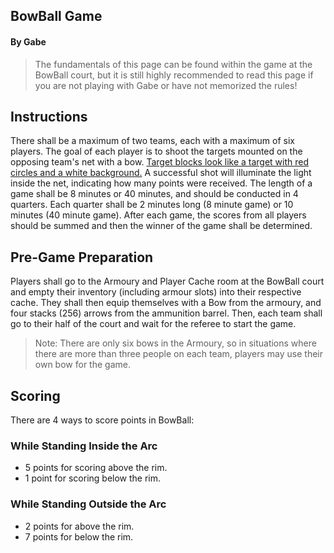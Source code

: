## BowBall Game
#### By Gabe
> The fundamentals of this page can be found within the game at the BowBall court, but it is still highly recommended to read this page if you are not playing with Gabe or have not memorized the rules!

## Instructions
There shall be a maximum of two teams, each with a maximum of six players. The goal of each player is to shoot the targets mounted on the opposing team's net with a bow. <u>Target blocks look like a target with red circles and a white background.</u> A successful shot will illuminate the light inside the net, indicating how many points were received. The length of a game shall be 8 minutes or 40 minutes, and should be conducted in 4 quarters. Each quarter shall be 2 minutes long (8 minute game) or 10 minutes (40 minute game). After each game, the scores from all players should be summed and then the winner of the game shall be determined.

## Pre-Game Preparation
Players shall go to the Armoury and Player Cache room at the BowBall court and empty their inventory (including armour slots) into their respective cache. They shall then equip themselves with a Bow from the armoury, and four stacks (256) arrows from the ammunition barrel. Then, each team shall go to their half of the court and wait for the referee to start the game. 

> Note: There are only six bows in the Armoury, so in situations where there are more than three people on each team, players may use their own bow for the game. 

## Scoring
There are 4 ways to score points in BowBall:

### While Standing Inside the Arc
- 5 points for scoring above the rim.
- 1 point for scoring below the rim.

### While Standing Outside the Arc
- 2 points for above the rim.
- 7 points for below the rim.
